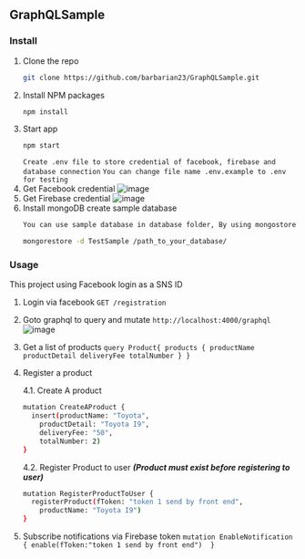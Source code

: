 <!-- GETTING STARTED -->
## GraphQLSample


### Install


1. Clone the repo
   ```sh
   git clone https://github.com/barbarian23/GraphQLSample.git
   ```
2. Install NPM packages
   ```sh
   npm install
   ```
3. Start app
     ```sh
   npm start
   ```
	 `Create .env file to store credential of facebook, firebase and database connection`
	 `You can change file name .env.example to .env for testing`
4. Get Facebook credential
![image](https://user-images.githubusercontent.com/48834179/145991344-4e6accd8-00ed-4830-8f8d-e933582bfaae.PNG)
5. Get Firebase credential
![image](https://user-images.githubusercontent.com/48834179/145991931-9b1f420a-4a0e-471b-9a42-7461349c2682.PNG)
6. Install mongoDB create sample database 
   ```sh
   You can use sample database in database folder, By using mongostore command
   ```
   ```sh
   mongorestore -d TestSample /path_to_your_database/
   ```
### Usage
This project using Facebook login as a SNS ID

1. Login via facebook
`GET /registration`
 
2. Goto graphql to query and mutate
  `http://localhost:4000/graphql`
![image](https://user-images.githubusercontent.com/48834179/145992086-2dd9f280-3bdb-4a87-a8bc-a62e3ac5c078.PNG)
3. Get a list of products
`
query Product{
  products {
    productName
    productDetail
    deliveryFee
    totalNumber
  }
}
`

4. Register a product

	4.1. Create A product 
	```sh
	mutation CreateAProduct {
	  insert(productName: "Toyota",
	    productDetail: "Toyota I9", 
	    deliveryFee: "50", 
	    totalNumber: 2) 
	}
	```
	4.2. Register Product to user
	***(Product must exist before registering to user)***
	```sh
	mutation RegisterProductToUser {
	  registerProduct(fToken: "token 1 send by front end",
	    productName: "Toyota I9") 
	}
	```
5. Subscribe notifications via Firebase token
`
mutation EnableNotification {
  enable(fToken:"token 1 send by front end") 
}
`
